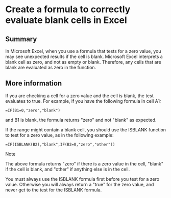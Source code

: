 # Create a formula to correctly evaluate blank cells in Excel

## Summary

In Microsoft Excel, when you use a formula that tests for a zero value, you may see unexpected results if the cell is blank. Microsoft Excel interprets a blank cell as zero, and not as empty or blank. Therefore, any cells that are blank are evaluated as zero in the function.

## More information

If you are checking a cell for a zero value and the cell is blank, the test evaluates to true. For example, if you have the following formula in cell A1:

```excel
=IF(B1=0,"zero","blank")
```

and B1 is blank, the formula returns "zero" and not "blank" as expected.

If the range might contain a blank cell, you should use the ISBLANK function to test for a zero value, as in the following example:

```excel
=IF(ISBLANK(B2),"blank",IF(B2=0,"zero","other"))
```

> [!NOTE]
> The above formula returns "zero" if there is a zero value in the cell, "blank" if the cell is blank, and "other" if anything else is in the cell.

You must always use the ISBLANK formula first before you test for a zero value. Otherwise you will always return a "true" for the zero value, and never get to the test for the ISBLANK formula.
